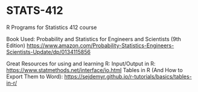 # STATS-412
R Programs for Statistics 412 course

Book Used: Probability and Statistics for Engineers and Scientists (9th Edition) https://www.amazon.com/Probability-Statistics-Engineers-Scientists-Update/dp/0134115856


Great Resources for using and learning R:
Input/Output in R: https://www.statmethods.net/interface/io.html
Tables in R (And How to Export Them to Word): https://sejdemyr.github.io/r-tutorials/basics/tables-in-r/
